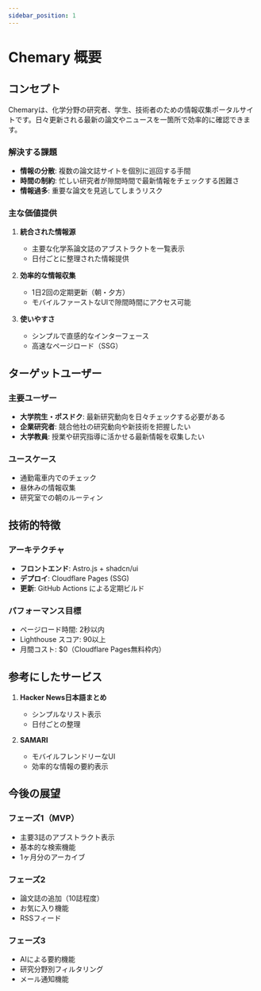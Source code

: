 ```yaml
---
sidebar_position: 1
---
```


# Chemary 概要

## コンセプト

Chemaryは、化学分野の研究者、学生、技術者のための情報収集ポータルサイトです。日々更新される最新の論文やニュースを一箇所で効率的に確認できます。

### 解決する課題

- **情報の分散**: 複数の論文誌サイトを個別に巡回する手間
- **時間の制約**: 忙しい研究者が隙間時間で最新情報をチェックする困難さ
- **情報過多**: 重要な論文を見逃してしまうリスク

### 主な価値提供

1. **統合された情報源**
   - 主要な化学系論文誌のアブストラクトを一覧表示
   - 日付ごとに整理された情報提供

2. **効率的な情報収集**
   - 1日2回の定期更新（朝・夕方）
   - モバイルファーストなUIで隙間時間にアクセス可能

3. **使いやすさ**
   - シンプルで直感的なインターフェース
   - 高速なページロード（SSG）

## ターゲットユーザー

### 主要ユーザー
- **大学院生・ポスドク**: 最新研究動向を日々チェックする必要がある
- **企業研究者**: 競合他社の研究動向や新技術を把握したい
- **大学教員**: 授業や研究指導に活かせる最新情報を収集したい

### ユースケース
- 通勤電車内でのチェック
- 昼休みの情報収集
- 研究室での朝のルーティン

## 技術的特徴

### アーキテクチャ
- **フロントエンド**: Astro.js + shadcn/ui
- **デプロイ**: Cloudflare Pages (SSG)
- **更新**: GitHub Actions による定期ビルド

### パフォーマンス目標
- ページロード時間: 2秒以内
- Lighthouse スコア: 90以上
- 月間コスト: $0（Cloudflare Pages無料枠内）

## 参考にしたサービス

1. **Hacker News日本語まとめ**
   - シンプルなリスト表示
   - 日付ごとの整理

2. **SAMARI**
   - モバイルフレンドリーなUI
   - 効率的な情報の要約表示

## 今後の展望

### フェーズ1（MVP）
- 主要3誌のアブストラクト表示
- 基本的な検索機能
- 1ヶ月分のアーカイブ

### フェーズ2
- 論文誌の追加（10誌程度）
- お気に入り機能
- RSSフィード

### フェーズ3
- AIによる要約機能
- 研究分野別フィルタリング
- メール通知機能